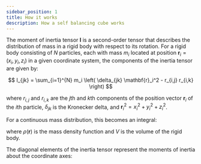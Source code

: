 ```yaml
---
sidebar_position: 1
title: How it works
description: How a self balancing cube works
---
```


The moment of inertia tensor $\mathbf{I}$ is a second-order tensor that describes the distribution of mass in a rigid body with respect to its rotation.
For a rigid body consisting of $N$ particles, each with mass $m_i$ located at position $\mathbf{r}_i = (x_i, y_i, z_i)$ in a given coordinate system, the components of the inertia tensor are given by:

$$
I_{jk} = \sum_{i=1}^{N} m_i \left( \delta_{jk} \mathbf{r}_i^2 - r_{i,j} r_{i,k} \right)
$$

where $r_{i,j}$ and $r_{i,k}$ are the $j$th and $k$th components of the position vector $\mathbf{r}_i$ of the $i$th particle, $\delta_{jk}$ is the Kronecker delta, and $\mathbf{r}_i^2 = x_i^2 + y_i^2 + z_i^2$.

For a continuous mass distribution, this becomes an integral:

<!-- && -->
<!-- I_{jk} = \int_V \rho(\mathbf{r}) \left( \delta_{jk} \mathbf{r}^2 - r_j r_k \right) dV -->
<!-- && -->

where $\rho(\mathbf{r})$ is the mass density function and $V$ is the volume of the rigid body.

The diagonal elements of the inertia tensor represent the moments of inertia about the coordinate axes:

<!-- && -->
<!-- I_{xx} = \int_V \rho(\mathbf{r}) (y^2 + z^2) \, dV -->
<!-- && -->
<!-- && -->
<!-- I_{yy} = \int_V \rho(\mathbf{r}) (x^2 + z^2) \, dV -->
<!-- && -->
<!-- && -->
<!-- I_{zz} = \int_V \rho(\mathbf{r}) (x^2 + y^2) \, dV -->
<!-- && -->

<!-- The off-diagonal elements are the products of inertia: -->

<!-- && -->
<!-- I_{xy} = I_{yx} = -\int_V \rho(\mathbf{r}) x y \, dV -->
<!-- && -->
<!-- && -->
<!-- I_{xz} = I_{zx} = -\int_V \rho(\mathbf{r}) x z \, dV -->
<!-- && -->
<!-- && -->
<!-- I_{yz} = I_{zy} = -\int_V \rho(\mathbf{r}) y z \, dV -->
<!-- && -->

<!-- Thus, the inertia tensor $\mathbf{I}$ can be written in matrix form as: -->

<!-- && -->
<!-- \mathbf{I} = \begin{pmatrix} -->
<!-- I_{xx} & I_{xy} & I_{xz} \\ -->
<!-- I_{yx} & I_{yy} & I_{yz} \\ -->
<!-- I_{zx} & I_{zy} & I_{zz} -->
<!-- \end{pmatrix} -->
<!-- && -->
